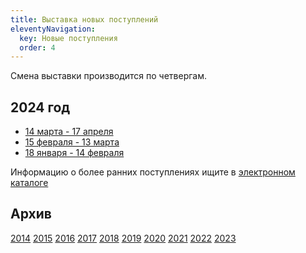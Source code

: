 ```yaml
---
title: Выставка новых поступлений
eleventyNavigation:
  key: Новые поступления
  order: 4
---
```


Смена выставки производится по четвергам.

## 2024 год
- [14 марта - 17 апреля](/BNP/2024/bnp03.html)
- [15 февраля - 13 марта](/BNP/2024/bnp02.html)
- [18 января - 14 февраля](/BNP/2024/bnp01.html)


Информацию о более ранних поступлениях ищите в [электронном каталоге](/ec/)

## Архив
[2014](/BNP/2014/)
[2015](/BNP/2015/)
[2016](/BNP/2016/)
[2017](/BNP/2017/)
[2018](/BNP/2018/)
[2019](/BNP/2019/)
[2020](/BNP/2020/)
[2021](/BNP/2021/)
[2022](/BNP/2022/)
[2023](/BNP/2023/)
